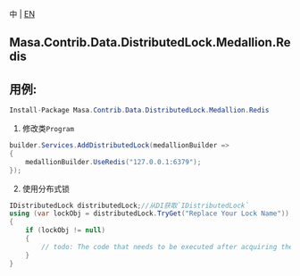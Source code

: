 中 | [EN](README.md)

## Masa.Contrib.Data.DistributedLock.Medallion.Redis

## 用例:

```c#
Install-Package Masa.Contrib.Data.DistributedLock.Medallion.Redis
```

1. 修改类`Program`

``` C#
builder.Services.AddDistributedLock(medallionBuilder =>
{
    medallionBuilder.UseRedis("127.0.0.1:6379");
});
```

2. 使用分布式锁

``` C#
IDistributedLock distributedLock;//从DI获取`IDistributedLock`
using (var lockObj = distributedLock.TryGet("Replace Your Lock Name"))
{
    if (lockObj != null)
    {
        // todo: The code that needs to be executed after acquiring the distributed lock
    }
}
```


